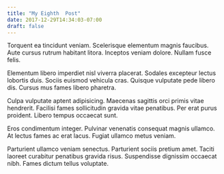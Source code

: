 ```yaml
---
title: "My Eighth  Post"
date: 2017-12-29T14:34:03-07:00
draft: false
---
```


Torquent ea tincidunt veniam. Scelerisque elementum magnis faucibus. Aute cursus rutrum habitant litora. Inceptos veniam dolore. Nullam fusce felis.

Elementum libero imperdiet nisl viverra placerat. Sodales excepteur lectus lobortis duis. Sociis euismod vehicula cras. Quisque vulputate pede libero dis. Cursus mus fames libero pharetra.

Culpa vulputate aptent adipisicing. Maecenas sagittis orci primis vitae hendrerit. Facilisi fames sollicitudin gravida vitae penatibus. Per erat purus proident. Libero tempus occaecat sunt.

Eros condimentum integer. Pulvinar venenatis consequat magnis ullamco. At lectus fames ac erat lacus. Fugiat ullamco metus veniam.

Parturient ullamco veniam senectus. Parturient sociis pretium amet. Taciti laoreet curabitur penatibus gravida risus. Suspendisse dignissim occaecat nibh. Fames dictum tellus voluptate.